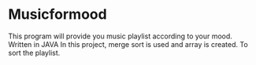 # Musicformood
This program will provide you music playlist according to your mood. Written in JAVA
In this project, merge sort is used and array is created. To sort the playlist.
